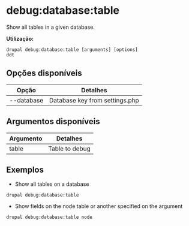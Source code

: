 # debug:database:table
Show all tables in a given database.

**Utilização:**
```
drupal debug:database:table [arguments] [options]
ddt
```

## Opções disponíveis
Opção | Detalhes
-------|-------------
--database | Database key from settings.php

## Argumentos disponíveis
Argumento | Detalhes
---------|-------------
table | Table to debug

## Exemplos
* Show all tables on a database
```
drupal debug:database:table
```
* Show fields on the node table or another specified on the argument
```
drupal debug:database:table node
```
